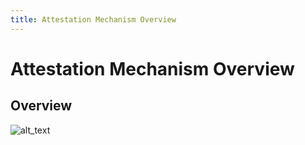 ```yaml
---
title: Attestation Mechanism Overview
---
```


# Attestation Mechanism Overview

## Overview

![alt_text](/img/docs/attestation/attestation_overview.png)
